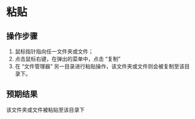 # 粘贴

## 操作步骤

1. 鼠标指针指向任一文件夹或文件；
2. 点击鼠标右键，在弹出的菜单中，点击 “复制”
3. 在 “文件管理器” 另一目录进行粘贴操作，该文件夹或文件则会被复制至该目录下。

## 预期结果

该文件夹或文件被粘贴至该目录下

